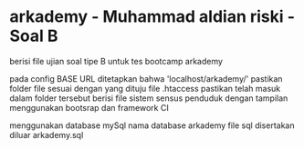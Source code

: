 # arkademy - Muhammad aldian riski - Soal B


berisi file ujian soal tipe B untuk tes bootcamp arkademy

pada config BASE URL ditetapkan bahwa 'localhost/arkademy/' 
pastikan folder file sesuai dengan yang dituju
file .htaccess pastikan telah masuk dalam folder tersebut
berisi file sistem sensus penduduk dengan tampilan menggunakan bootsrap dan framework CI


menggunakan database mySql
nama database arkademy
file sql disertakan diluar arkademy.sql
